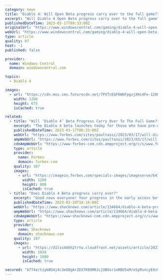 ```yaml
---
category: news
title: "Diablo 4: Will Open Beta progress carry over to the full game?"
excerpt: "Will Diablo 4 Open Beta progress carry over to the full game? Best answer: No, gameplay progression in the Diablo 4 Open Beta (that means character levels, earned loot, and story progress) will not ..."
publishedDateTime: 2023-03-17T09:33:00Z
originalUrl: "https://www.windowscentral.com/gaming/diablo-4-will-open-beta-progress-carry-over-to-the-full-game"
webUrl: "https://www.windowscentral.com/gaming/diablo-4-will-open-beta-progress-carry-over-to-the-full-game"
type: article
quality: 87
heat: -1
published: false

provider:
  name: Windows Central
  domain: windowscentral.com

topics:
  - Diablo 4

images:
  - url: "https://cdn.mos.cms.futurecdn.net/7PXTcEGF6WKFpgzjXHi4Fe-1200-80.jpg"
    width: 1200
    height: 675
    isCached: true

related:
  - title: "Will ‘Diablo 4’ Beta Progress Carry Over To The Full Game?"
    excerpt: "The Diablo 4 beta launches today for those who have pre-ordered the game, or landed a code some other way. It’s a pretty hefty intro to the game with an entire act, a world boss and several classes ..."
    publishedDateTime: 2023-03-17T06:33:00Z
    webUrl: "https://www.forbes.com/sites/paultassi/2023/03/17/will-diablo-4-beta-progress-carry-over-to-the-full-game/"
    ampWebUrl: "https://www.forbes.com/sites/paultassi/2023/03/17/will-diablo-4-beta-progress-carry-over-to-the-full-game/amp/"
    cdnAmpWebUrl: "https://www-forbes-com.cdn.ampproject.org/c/s/www.forbes.com/sites/paultassi/2023/03/17/will-diablo-4-beta-progress-carry-over-to-the-full-game/amp/"
    type: article
    provider:
      name: Forbes
      domain: forbes.com
    quality: 107
    images:
      - url: "https://imageio.forbes.com/specials-images/imageserve/641463e998e1d0a956990526/0x0.jpg?format=jpg&width=1200"
        width: 1200
        height: 800
        isCached: true
  - title: "Does Diablo 4 Beta progress carry over?"
    excerpt: "Good news everyone! Your progress in the early access beta will carry over to the Diablo 4 open beta. Anything you did in the first beta will be present in the next. Didn’t quite manage to hit Level ..."
    publishedDateTime: 2023-03-20T18:16:00Z
    webUrl: "https://www.shacknews.com/article/134664/diablo-4-beta-progress-carry-over"
    ampWebUrl: "https://www.shacknews.com/article/134664/diablo-4-beta-progress-carry-over?amphtml=1"
    cdnAmpWebUrl: "https://www-shacknews-com.cdn.ampproject.org/c/s/www.shacknews.com/article/134664/diablo-4-beta-progress-carry-over?amphtml=1"
    type: article
    provider:
      name: Shacknews
      domain: shacknews.com
    quality: 107
    images:
      - url: "https://d1lss44hh2trtw.cloudfront.net/assets/article/2023/03/20/does-diablo-4-beta-progress-carry-over_feature.jpg"
        width: 1920
        height: 1080
        isCached: true

secured: "b7T4e/tzybBG4j4c3eO8gArZEX7K8OM0JcjUBOsr1oRBU5xM/eSyRsncyEXuVHndz253bwC3/c4nCfrEXN26MTOH/C7qsvYTLGoALYt5HvkppA6fAiu5lWhLVR14U6AyzqHv/BVOc7VQ03ux9mfVWne1s2DYSn6a4qVQRxZBW2PViyTnGvd4akFYLf8nla6+Wuiu6AjX0PFQoh8Jl+6JEVW2NuL/Ma4qbxqUhyqkH9rTyJOPcjFnC6tyHi8jHMs0+fTq7H4cnALnbxZhZ1Y16O1eCO4p+0qGZfBMcBQb+I85yJOfevPzrK8PLaVyZhvyjWSxhKq+8Q3OcE7b7QbXHzSZzqzA+jhOYcM71Wg68tM=;tMIMDBN3nrWGPcSSMriqBA=="
---
```


